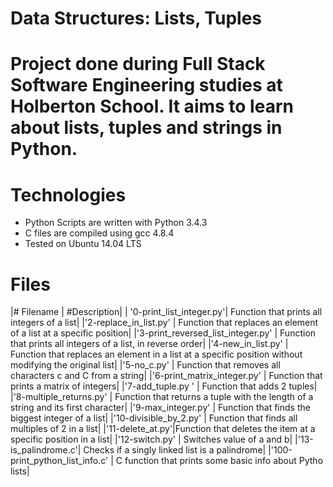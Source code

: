 # Data Structures: Lists, Tuples
# Project done during Full Stack Software Engineering studies at Holberton School. It aims to learn about lists, tuples and strings in Python.
# Technologies
* Python Scripts are written with Python 3.4.3
* C files are compiled using gcc 4.8.4
* Tested on Ubuntu 14.04 LTS
# Files
|# Filename	| #Description|
|	'0-print_list_integer.py'| Function that prints all integers of a list|
|'2-replace_in_list.py'	| Function that replaces an element of a list at a specific position|
|'3-print_reversed_list_integer.py'	| Function that prints all integers of a list, in reverse order|
|'4-new_in_list.py'	| Function that replaces an element in a list at a specific position without modifying the original list|
|'5-no_c.py'	| Function that removes all characters c and C from a string|
|'6-print_matrix_integer.py'	| Function that prints a matrix of integers|
|'7-add_tuple.py '	| Function that adds 2 tuples|
|'8-multiple_returns.py'	| Function that returns a tuple with the length of a string and its first character|
|'9-max_integer.py'	| Function that finds the biggest integer of a list|
|'10-divisible_by_2.py'	| Function that finds all multiples of 2 in a list|
|'11-delete_at.py'|Function that deletes the item at a specific position in a list|
|'12-switch.py'	| Switches value of a and b|
|'13-is_palindrome.c'| Checks if a singly linked list is a palindrome|
|'100-print_python_list_info.c'	| C function that prints some basic info about Pytho lists|
